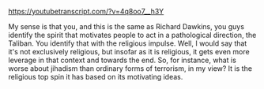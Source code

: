 https://youtubetranscript.com/?v=4q8oo7__h3Y

 My sense is that you, and this is the same as Richard Dawkins, you guys identify the spirit that motivates people to act in a pathological direction, the Taliban. You identify that with the religious impulse. Well, I would say that it's not exclusively religious, but insofar as it is religious, it gets even more leverage in that context and towards the end. So, for instance, what is worse about jihadism than ordinary forms of terrorism, in my view? It is the religious top spin it has based on its motivating ideas.